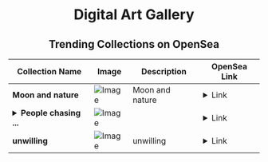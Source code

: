 <div align="center">

# Digital Art Gallery

## Trending Collections on OpenSea

| Collection Name                       | Image                                                                                     | Description                       | OpenSea Link                                                                                          |
|---------------------------------------|-------------------------------------------------------------------------------------------|-----------------------------------|--------------------------------------------------------------------------------------------------------|
| **Moon and nature** | ![Image](https://i.seadn.io/s/raw/files/267205124d05dcc5af67fe58147fc50f.png?w=500&auto=format?w=200&auto=format) | Moon and nature | <details><summary>Link</summary>[Moon and nature](https://opensea.io/collection/moon-and-nature)</details> |
| **<details><summary>People chasing ...</summary>People chasing wealth</details>** | ![Image](https://i.seadn.io/s/raw/files/3b95b6d1016d83538e4935db89d2f682.jpg?w=500&auto=format?w=200&auto=format) |  | <details><summary>Link</summary>[People chasing wealth](https://opensea.io/collection/people-chasing-wealth)</details> |
| **unwilling** | ![Image](https://i.seadn.io/s/raw/files/f037268ff37aadd13954125ae2ede302.jpg?w=500&auto=format?w=200&auto=format) | unwilling  | <details><summary>Link</summary>[unwilling](https://opensea.io/collection/unwilling-4)</details> |

</div>